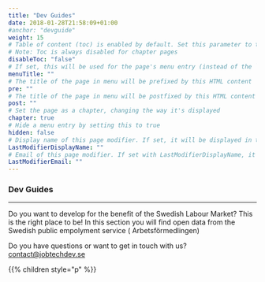 ```yaml
---
title: "Dev Guides"
date: 2018-01-28T21:58:09+01:00
#anchor: "devguide"
weight: 15
# Table of content (toc) is enabled by default. Set this parameter to true to disable it.
# Note: Toc is always disabled for chapter pages
disableToc: "false"
# If set, this will be used for the page's menu entry (instead of the `title` attribute)
menuTitle: ""
# The title of the page in menu will be prefixed by this HTML content
pre: ""
# The title of the page in menu will be postfixed by this HTML content
post: ""
# Set the page as a chapter, changing the way it's displayed
chapter: true
# Hide a menu entry by setting this to true
hidden: false
# Display name of this page modifier. If set, it will be displayed in the footer.
LastModifierDisplayName: ""
# Email of this page modifier. If set with LastModifierDisplayName, it will be displayed in the footer
LastModifierEmail: ""
---
```

### Dev Guides
<hr>
Do you want to develop for the benefit of the Swedish Labour Market? This is the right place to be!  
In this section you will find open data from the Swedish public empolyment service ( Arbetsförmedlingen)



Do you have questions or want  to get in touch with us?  
<contact@jobtechdev.se>

{{% children style="p" %}}